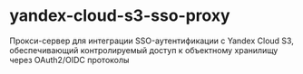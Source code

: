 # yandex-cloud-s3-sso-proxy
Прокси-сервер для интеграции SSO-аутентификации с Yandex Cloud S3, обеспечивающий контролируемый доступ к объектному хранилищу через OAuth2/OIDC протоколы
